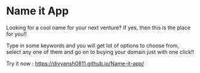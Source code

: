 # Name it App

Looking for a cool name for your next venture?
If yes, then this is the place for you!!

Type in some keywords and you will get lot of options to choose from, select any one of them and go on to buying your domain just with one click!!

Try it now : https://divyansh0811.github.io/Name-it-app/

